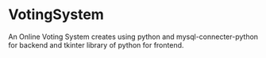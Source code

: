 # VotingSystem
An Online Voting System creates using python and mysql-connecter-python for backend and tkinter library of python for frontend.
